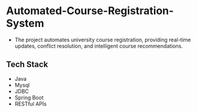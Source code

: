 # Automated-Course-Registration-System

- The project automates university course registration, providing real-time updates, conflict resolution, and intelligent course recommendations.

## Tech Stack

- Java
- Mysql
- JDBC
- Spring Boot
- RESTful APIs
